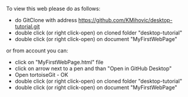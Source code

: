 To view this web please do as follows:

- do GitClone with address https://github.com/KMihovic/desktop-tutorial.git
- double click (or right click-open) on cloned folder "desktop-tutorial"
- double click (or right click-open) on document "MyFirstWebPage"

or from account you can:

- click on "MyFirstWebPage.html" file
- click on arrow next to a pen and than "Open in GitHub Desktop"
- Open tortoiseGit - OK
- double click (or right click-open) on cloned folder "desktop-tutorial"
- double click (or right click-open) on document "MyFirstWebPage"